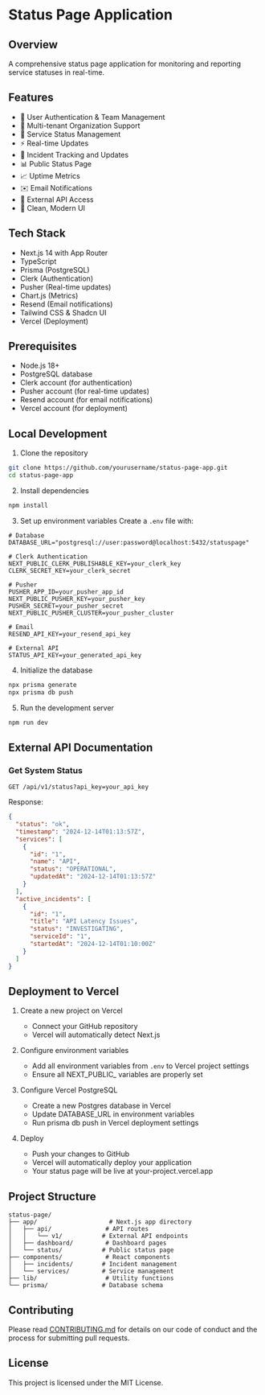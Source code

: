 # Status Page Application

## Overview
A comprehensive status page application for monitoring and reporting service statuses in real-time.

## Features
- 🔐 User Authentication & Team Management
- 🏢 Multi-tenant Organization Support
- 🚦 Service Status Management
- ⚡ Real-time Updates
- 🔔 Incident Tracking and Updates
- 📊 Public Status Page
- 📈 Uptime Metrics
- ✉️ Email Notifications
- 🔌 External API Access
- 🎨 Clean, Modern UI

## Tech Stack
- Next.js 14 with App Router
- TypeScript
- Prisma (PostgreSQL)
- Clerk (Authentication)
- Pusher (Real-time updates)
- Chart.js (Metrics)
- Resend (Email notifications)
- Tailwind CSS & Shadcn UI
- Vercel (Deployment)

## Prerequisites
- Node.js 18+
- PostgreSQL database
- Clerk account (for authentication)
- Pusher account (for real-time updates)
- Resend account (for email notifications)
- Vercel account (for deployment)

## Local Development

1. Clone the repository
```bash
git clone https://github.com/yourusername/status-page-app.git
cd status-page-app
```

2. Install dependencies
```bash
npm install
```

3. Set up environment variables
Create a `.env` file with:
```
# Database
DATABASE_URL="postgresql://user:password@localhost:5432/statuspage"

# Clerk Authentication
NEXT_PUBLIC_CLERK_PUBLISHABLE_KEY=your_clerk_key
CLERK_SECRET_KEY=your_clerk_secret

# Pusher
PUSHER_APP_ID=your_pusher_app_id
NEXT_PUBLIC_PUSHER_KEY=your_pusher_key
PUSHER_SECRET=your_pusher_secret
NEXT_PUBLIC_PUSHER_CLUSTER=your_pusher_cluster

# Email
RESEND_API_KEY=your_resend_api_key

# External API
STATUS_API_KEY=your_generated_api_key
```

4. Initialize the database
```bash
npx prisma generate
npx prisma db push
```

5. Run the development server
```bash
npm run dev
```

## External API Documentation

### Get System Status
```http
GET /api/v1/status?api_key=your_api_key
```

Response:
```json
{
  "status": "ok",
  "timestamp": "2024-12-14T01:13:57Z",
  "services": [
    {
      "id": "1",
      "name": "API",
      "status": "OPERATIONAL",
      "updatedAt": "2024-12-14T01:13:57Z"
    }
  ],
  "active_incidents": [
    {
      "id": "1",
      "title": "API Latency Issues",
      "status": "INVESTIGATING",
      "serviceId": "1",
      "startedAt": "2024-12-14T01:10:00Z"
    }
  ]
}
```

## Deployment to Vercel

1. Create a new project on Vercel
   - Connect your GitHub repository
   - Vercel will automatically detect Next.js

2. Configure environment variables
   - Add all environment variables from `.env` to Vercel project settings
   - Ensure all NEXT_PUBLIC_ variables are properly set

3. Configure Vercel PostgreSQL
   - Create a new Postgres database in Vercel
   - Update DATABASE_URL in environment variables
   - Run prisma db push in Vercel deployment settings

4. Deploy
   - Push your changes to GitHub
   - Vercel will automatically deploy your application
   - Your status page will be live at your-project.vercel.app

## Project Structure
```
status-page/
├── app/                    # Next.js app directory
│   ├── api/               # API routes
│   │   └── v1/           # External API endpoints
│   ├── dashboard/         # Dashboard pages
│   └── status/           # Public status page
├── components/            # React components
│   ├── incidents/        # Incident management
│   └── services/         # Service management
├── lib/                   # Utility functions
└── prisma/               # Database schema
```

## Contributing
Please read [CONTRIBUTING.md](CONTRIBUTING.md) for details on our code of conduct and the process for submitting pull requests.

## License
This project is licensed under the MIT License.
